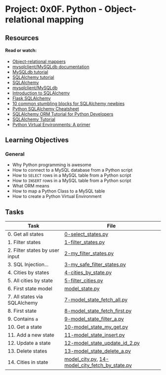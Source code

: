 # Project: 0x0F. Python - Object-relational mapping

## Resources

#### Read or watch:

- [Object-relational mappers](https://intranet.alxswe.com/rltoken/a8DUOWhXpNX3TEwgyT-U8A)
- [mysqlclient/MySQLdb documentation](https://intranet.alxswe.com/rltoken/JtFaKjnqxudr6Hi05Us1Lw)
- [MySQLdb tutorial](https://intranet.alxswe.com/rltoken/TdUSYFNGbXJG1WjCEoq5FA)
- [SQLAlchemy tutorial](https://intranet.alxswe.com/rltoken/YyL5hsscviNH04XGW-XpfA)
- [SQLAlchemy](https://intranet.alxswe.com/rltoken/j9azWF2Db_2rNolTxOF3SA)
- [mysqlclient/MySQLdb](https://intranet.alxswe.com/rltoken/0zLhY9KqKjn-zmdb7X598Q)
- [Introduction to SQLAlchemy](https://intranet.alxswe.com/rltoken/pw50Bl1Bj84wksxm018dwA)
- [Flask SQLAlchemy](https://intranet.alxswe.com/rltoken/B-xIdMtGvpus8vHxAIRrPg)
- [10 common stumbling blocks for SQLAlchemy newbies](https://intranet.alxswe.com/rltoken/deIzPMrfK8Ixqm-AboFHWg)
- [Python SQLAlchemy Cheatsheet](https://intranet.alxswe.com/rltoken/dZfUNK3lJicGMK5PU0bE7Q)
- [SQLAlchemy ORM Tutorial for Python Developers](https://intranet.alxswe.com/rltoken/hNxBKC8lHge5XjsRO8ksHQ)
- [SQLAlchemy Tutorial](https://intranet.alxswe.com/rltoken/5G_R2NmQRFqiZb84qxYERQ)
- [Python Virtual Environments: A primer](https://intranet.alxswe.com/rltoken/OXle6kXpmD88D0WbgbTWqg)

## Learning Objectives

### General

- Why Python programming is awesome
- How to connect to a MySQL database from a Python script
- How to <code>SELECT</code> rows in a MySQL table from a Python script
- How to <code>INSERT</code> rows in a MySQL table from a Python script
- What ORM means
- How to map a Python Class to a MySQL table
- How to create a Python Virtual Environment

## Tasks

| Task                           | File                                                                                                   |
| ------------------------------ | ------------------------------------------------------------------------------------------------------ |
| 0. Get all states              | [0-select_states.py](./0-select_states.py)                                                             |
| 1. Filter states               | [1-filter_states.py](./1-filter_states.py)                                                             |
| 2. Filter states by user input | [2-my_filter_states.py](./2-my_filter_states.py)                                                       |
| 3. SQL Injection...            | [3-my_safe_filter_states.py](./3-my_safe_filter_states.py)                                             |
| 4. Cities by states            | [4-cities_by_state.py](./4-cities_by_state.py)                                                         |
| 5. All cities by state         | [5-filter_cities.py](./5-filter_cities.py)                                                             |
| 6. First state model           | [model_state.py](./model_state.py)                                                                     |
| 7. All states via SQLAlchemy   | [7-model_state_fetch_all.py](./7-model_state_fetch_all.py)                                             |
| 8. First state                 | [8-model_state_fetch_first.py](./8-model_state_fetch_first.py)                                         |
| 9. Contains `a`                | [9-model_state_filter_a.py](./9-model_state_filter_a.py)                                               |
| 10. Get a state                | [10-model_state_my_get.py](./10-model_state_my_get.py)                                                 |
| 11. Add a new state            | [11-model_state_insert.py](./11-model_state_insert.py)                                                 |
| 12. Update a state             | [12-model_state_update_id_2.py](./12-model_state_update_id_2.py)                                       |
| 13. Delete states              | [13-model_state_delete_a.py](./13-model_state_delete_a.py)                                             |
| 14. Cities in state            | [model_city.py](./model_city.py), [14-model_city_fetch_by_state.py](./14-model_city_fetch_by_state.py) |

